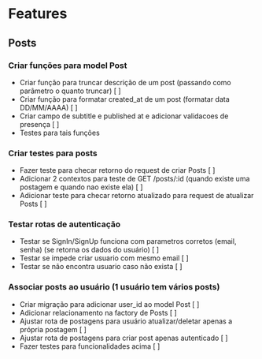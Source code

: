 # Features

## Posts
### Criar funções para model Post
- Criar função para truncar descrição de um post (passando como parâmetro o quanto truncar) [ ]
- Criar função para formatar created_at de um post (formatar data DD/MM/AAAA) [ ]
- Criar campo de subtitle e published at e adicionar validacoes de presença [ ]
- Testes para tais funções

### Criar testes para posts
- Fazer teste para checar retorno do request de criar Posts [ ]
- Adicionar 2 contextos para teste de GET /posts/:id (quando existe uma postagem e quando nao existe ela) [ ]
- Adicionar teste para checar retorno atualizado para request de atualizar Posts [ ]

### Testar rotas de autenticação
- Testar se SignIn/SignUp funciona com parametros corretos (email, senha)
(se retorna os dados do usuário) [ ]
- Testar se impede criar usuario com mesmo email [ ]
- Testar se não encontra usuario caso não exista [ ]

### Associar posts ao usuário (1 usuário tem vários posts)
- Criar migração para adicionar user_id ao model Post [ ]
- Adicionar relacionamento na factory de Posts [ ]
- Ajustar rota de postagens para usuário atualizar/deletar apenas a própria postagem [ ]
- Ajustar rota de postagens para criar post apenas autenticado [ ]
- Fazer testes para funcionalidades acima [ ]